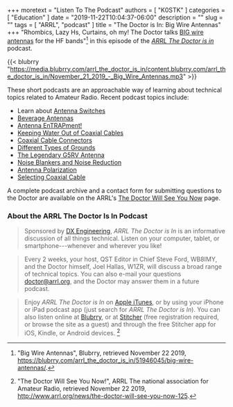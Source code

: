 +++
moretext = "Listen To The Podcast"
authors = [ "K0STK" ]
categories = [ "Education" ]
date = "2019-11-22T10:04:37-06:00"
description = ""
slug = ""
tags = [ "ARRL", "podcast" ]
title = "The Doctor is In: Big Wire Antennas"
+++
"Rhombics, Lazy Hs, Curtains, oh my! The Doctor talks
[BIG wire antennas](https://blubrry.com/arrl_the_doctor_is_in/51946045/big-wire-antennas/)
for the HF bands"[^1]
in this episode of the 
[*ARRL The Doctor is in*](http://www.arrl.org/doctor/) podcast. 

<!--more-->

{{< blubrry "https://media.blubrry.com/arrl_the_doctor_is_in/content.blubrry.com/arrl_the_doctor_is_in/November_21_2019_-_Big_Wire_Antennas.mp3" >}}

These short podcasts are an approachable way of learning about technical
topics related to Amateur Radio. Recent podcast topics include:

* Learn about [Antenna Switches](https://blubrry.com/arrl_the_doctor_is_in/50546429/antenna-switches/)
* [Beverage Antennas](https://blubrry.com/arrl_the_doctor_is_in/50546173/beverage-antennas/)
* [Antenna EnTRAPment!](https://blubrry.com/arrl_the_doctor_is_in/49050566/antenna-entrapment/)
* [Keeping Water Out of Coaxial Cables](https://blubrry.com/arrl_the_doctor_is_in/49022850/keeping-water-out-of-coaxial-cables)
* [Coaxial Cable Connectors](https://www.blubrry.com/arrl_the_doctor_is_in/48129642/coaxial-cable-connectors/)
* [Different Types of Grounds](https://www.blubrry.com/arrl_the_doctor_is_in/48129641/different-types-of-grounds/)
* [The Legendary G5RV Antenna](https://www.blubrry.com/arrl_the_doctor_is_in/47377481/the-legendary-g5rv-antenna/)
* [Noise Blankers and Noise Reduction](https://www.blubrry.com/arrl_the_doctor_is_in/47377480/noise-blankers-and-noise-reduction/)
* [Antenna Polarization](https://www.blubrry.com/arrl_the_doctor_is_in/45250206/antenna-polarization/)
* [Selecting Coaxial Cable](https://www.blubrry.com/arrl_the_doctor_is_in/45250204/selecting-coaxial-cable/)

A complete podcast archive and a contact form for submitting questions
to the Doctor are available on the ARRL's
[The Doctor Will See You Now](http://www.arrl.org/doctor) page.

### About the ARRL The Doctor Is In Podcast

>Sponsored by [DX Engineering](http://www.dxengineering.com/),
*ARRL The Doctor is In* is an informative discussion of all things
technical. Listen on your computer, tablet, or smartphone---whenever and
wherever you like!

>Every 2 weeks, your host, QST Editor in Chief Steve Ford, WB8IMY, and the
Doctor himself, Joel Hallas, W1ZR, will discuss a broad range of technical
topics. You can also e-mail your questions
[doctor@arrl.org](mailto:doctor@arrl.org),
and the Doctor may answer them in a future podcast.

>Enjoy
*ARRL The Doctor is In* on
[Apple iTunes](https://itunes.apple.com/us/podcast/arrl-the-doctor-is-in/id1096749595?mt=2()),
or by using your iPhone or iPad podcast app (just search for
*ARRL The Doctor is In*). You can also listen online at
[Blubrry](https://www.blubrry.com/arrl_the_doctor_is_in/),
or at
[Stitcher](https://www.stitcher.com/)
(free registration required, or browse the site as a guest) and through
the free Stitcher app for iOS, Kindle, or Android devices. [^2]

[^1]: "Big Wire Antennas", Blubrry, retrieved November 22 2019, https://blubrry.com/arrl_the_doctor_is_in/51946045/big-wire-antennas/.

[^2]: "The Doctor Will See You Now!", ARRL The national association for Amateur Radio, retrieved November 22 2019, http://www.arrl.org/news/the-doctor-will-see-you-now-125.
